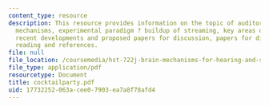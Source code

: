 ```yaml
---
content_type: resource
description: This resource provides information on the topic of auditory grouping
  mechanisms, experimental paradigm ? buildup of streaming, key areas of research,
  recent developments and proposed papers for discussion, papers for discussion, further
  reading and references.
file: null
file_location: /coursemedia/hst-722j-brain-mechanisms-for-hearing-and-speech-fall-2005/17732252063acee07903ea7a8f78afd4_cocktailparty.pdf
file_type: application/pdf
resourcetype: Document
title: cocktailparty.pdf
uid: 17732252-063a-cee0-7903-ea7a8f78afd4
---
```


